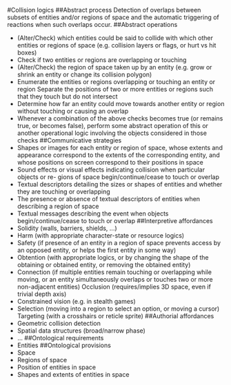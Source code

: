 #Collision logics
##Abstract process
Detection of overlaps between subsets of entities and/or regions of space and the automatic triggering of reactions when such overlaps occur.
##Abstract operations
* (Alter/Check) which entities could be said to collide with which other entities or regions of space (e.g. collision layers or flags, or hurt vs hit boxes)
* Check if two entities or regions are overlapping or touching
* (Alter/Check) the region of space taken up by an entity (e.g. grow or shrink an entity or change its collision polygon)
* Enumerate the entities or regions overlapping or touching an entity or region Separate the positions of two or more entities or regions such that they touch but do not intersect
* Determine how far an entity could move towards another entity or region without touching or causing an overlap
* Whenever a combination of the above checks becomes true (or remains true, or becomes false), perform some abstract operation of this or another operational logic involving the objects considered in those checks
##Communicative strategies
* Shapes or images for each entity or region of space, whose extents and appearance correspond to the extents of the corresponding entity, and whose positions on screen correspond to their positions in space
* Sound effects or visual effects indicating collision when particular objects or re- gions of space begin/continue/cease to touch or overlap
* Textual descriptors detailing the sizes or shapes of entities and whether they are touching or overlapping
* The presence or absence of textual descriptors of entities when describing a region of space
* Textual messages describing the event when objects begin/continue/cease to touch or overlap
##Interpretive affordances
* Solidity (walls, barriers, shields, ...)
* Harm (with appropriate character-state or resource logics)
* Safety (if presence of an entity in a region of space prevents access by an opposed entity, or helps the first entity in some way)
* Obtention (with appropriate logics, or by changing the shape of the obtaining or obtained entity, or removing the obtained entity)
* Connection (if multiple entities remain touching or overlapping while moving, or an entity simultaneously overlaps or touches two or more non-adjacent entities) Occlusion (requires/implies 3D space, even if trivial depth axis)
* Constrained vision (e.g. in stealth games)
* Selection (moving into a region to select an option, or moving a cursor) Targeting (with a crosshairs or reticle sprite)
##Authorial affordances
* Geometric collision detection
* Spatial data structures (broad/narrow phase)
* ...
##Ontological requirements
* Entities
##Ontological provisions 
* Space
* Regions of space
* Position of entities in space
* Shapes and extents of entities in space